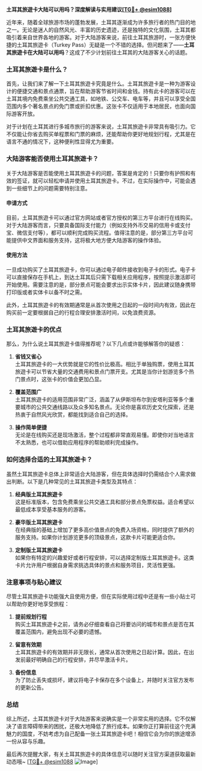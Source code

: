 **土耳其旅遊卡大陆可以用吗？深度解读与实用建议[[TG💪+ @esim1088](https://t.me/s/esim1088)]**

近年来，随着全球旅游市场的蓬勃发展，土耳其逐渐成为许多旅行者的热门目的地之一。无论是迷人的自然风光、丰富的历史遗迹，还是独特的文化氛围，土耳其都吸引着来自世界各地的游客。对于大陆游客来说，前往土耳其旅游时，一张方便快捷的土耳其旅遊卡（Turkey Pass）无疑是一个不错的选择。但问题来了——**土耳其旅遊卡在大陆可以用吗**？这成了不少计划前往土耳其的大陆游客关心的话题。

### 土耳其旅遊卡是什么？

首先，让我们来了解一下土耳其旅遊卡究竟是什么。土耳其旅遊卡是一种为游客设计的便捷交通和景点通票，旨在帮助游客节省时间和金钱。持有此卡的游客可以在土耳其境内免费乘坐公共交通工具，如地铁、公交车、电车等，并且可以享受全国范围内多个著名景点的免门票或折扣优惠。这张卡不仅适用于本地居民，也面向国际游客开放。

对于计划在土耳其进行多城市旅行的游客来说，土耳其旅遊卡非常具有吸引力。它不仅能让你省去购买单程票和门票的麻烦，还能帮助你更好地规划行程，尤其是在语言不通的情况下，这种便利性显得尤为重要。

### 大陆游客能否使用土耳其旅遊卡？

关于大陆游客是否能使用土耳其旅遊卡的问题，答案是肯定的！只要你有护照和有效的签证，就可以轻松申请并使用土耳其旅遊卡。不过，在实际操作中，可能会遇到一些细节上的问题需要特别注意。

#### 申请方式

目前，土耳其旅遊卡可以通过官方网站或者官方授权的第三方平台进行在线购买。对于大陆游客而言，只要具备国际支付能力（例如支持外币交易的信用卡或支付宝、微信支付等），都可以顺利完成购买流程。值得注意的是，部分第三方平台可能提供中文界面和服务支持，这将极大地方便大陆游客的操作体验。

#### 使用方法

一旦成功购买了土耳其旅遊卡，你可以通过电子邮件接收到电子卡的形式。电子卡可以直接保存在手机上，到达土耳其后只需下载相关应用程序，按照提示激活即可开始使用。需要注意的是，部分景点可能会要求出示实体卡片，因此建议随身携带打印版或者实体卡以备不时之需。

此外，土耳其旅遊卡的有效期通常是从首次使用之日起的一段时间内有效，因此在购买前一定要根据自己的行程合理安排激活时间，以免浪费资源。

### 土耳其旅遊卡的优点

那么，为什么说土耳其旅遊卡值得推荐呢？以下几点或许能够解答你的疑惑：

1. **省钱又省心**  
   土耳其旅遊卡的一大优势就是它的性价比极高。相比于单独购票，使用土耳其旅遊卡可以节省大量的交通费用和景点门票开支。尤其是当你计划游览多个热门景点时，这张卡的价值会更加凸显。

2. **覆盖范围广**  
   土耳其旅遊卡的适用范围非常广泛，涵盖了从伊斯坦布尔到安塔利亚等多个重要城市的公共交通线路以及众多知名景点。无论你是喜欢历史文化探索，还是热衷于自然风光欣赏，都能找到适合自己的选择。

3. **操作简单便捷**  
   无论是在线购买还是现场激活，整个过程都非常直观易懂。即使你对当地语言不太熟悉，也可以借助应用程序的帮助顺利完成操作。

### 如何选择合适的土耳其旅遊卡？

虽然土耳其旅遊卡总体上非常适合大陆游客，但在具体选择时仍需结合个人需求做出判断。以下是几种常见的土耳其旅遊卡类型及其特点：

1. **经典版土耳其旅遊卡**  
   这是标准版本，包含免费乘坐公共交通工具和部分景点免票权益。适合希望以最低成本享受基本服务的游客。

2. **豪华版土耳其旅遊卡**  
   在经典版的基础上增加了更多高价值景点的免费入场资格，同时提供了额外的服务支持。如果你计划游览更多的顶级景点，这款卡片可能更适合你。

3. **定制版土耳其旅遊卡**  
   如果你有特定的兴趣爱好或者行程安排，可以选择定制版土耳其旅遊卡。这类卡片允许用户根据自身需求挑选具体的景点和服务项目，灵活性更强。

### 注意事项与贴心建议

尽管土耳其旅遊卡功能强大且使用方便，但在实际使用过程中还是有一些小贴士可以帮助你更好地享受旅程：

1. **提前规划行程**  
   购买土耳其旅遊卡之前，请务必仔细查看自己将要访问的城市和景点是否在其覆盖范围内，避免出现不必要的遗憾。

2. **留意有效期**  
   土耳其旅遊卡的有效期并非无限长，通常从首次使用之日起计算。因此，在出发前最好明确自己的行程安排，并尽早激活卡片。

3. **备份信息**  
   为了防止丢失或损坏，建议将电子卡保存在多个设备上，并随时关注官方发布的更新公告。

### 总结

综上所述，土耳其旅遊卡对于大陆游客来说确实是一个非常实用的选择。它不仅解决了语言障碍带来的困扰，还极大地降低了旅行成本。如果你正打算前往这个充满魅力的国度，不妨考虑为自己配备一张土耳其旅遊卡吧！相信它会为你的旅途增添一份从容与乐趣。

最后再次提醒大家，有关土耳其旅遊卡的具体信息可以随时关注官方渠道获取最新动态哦~ [[TG💪+ @esim1088](https://t.me/s/esim1088) ![Image](https://i.postimg.cc/4NQfJmqS/Snipaste-2025-05-13-00-14-12.png)]